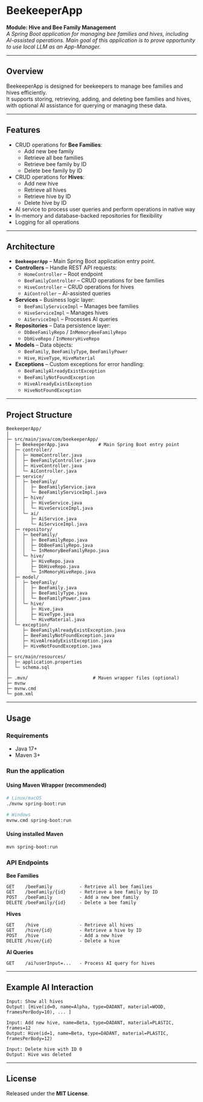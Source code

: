 # BeekeeperApp

**Module: Hive and Bee Family Management**  
*A Spring Boot application for managing bee families and hives, including AI-assisted operations.*
*Main goal of this application is to prove opportunity to use local LLM as an App-Manager.*

---

## Overview

BeekeeperApp is designed for beekeepers to manage bee families and hives efficiently.  
It supports storing, retrieving, adding, and deleting bee families and hives, 
with optional AI assistance for querying or managing these data.

---

## Features

- CRUD operations for **Bee Families**:
  - Add new bee family  
  - Retrieve all bee families  
  - Retrieve bee family by ID  
  - Delete bee family by ID  
- CRUD operations for **Hives**:
  - Add new hive  
  - Retrieve all hives  
  - Retrieve hive by ID  
  - Delete hive by ID  
- AI service to process user queries and perform operations in native way  
- In-memory and database-backed repositories for flexibility
- Logging for all operations

---

## Architecture

- **`BeekeeperApp`** – Main Spring Boot application entry point.  
- **Controllers** – Handle REST API requests:
  - `HomeController` – Root endpoint  
  - `BeeFamilyController` – CRUD operations for bee families  
  - `HiveController` – CRUD operations for hives  
  - `AiController` – AI-assisted queries  
- **Services** – Business logic layer:
  - `BeeFamilyServiceImpl` – Manages bee families  
  - `HiveServiceImpl` – Manages hives  
  - `AiServiceImpl` – Processes AI queries  
- **Repositories** – Data persistence layer:
  - `DbBeeFamilyRepo` / `InMemoryBeeFamilyRepo`  
  - `DbHiveRepo` / `InMemoryHiveRepo`  
- **Models** – Data objects:
  - `BeeFamily`, `BeeFamilyType`, `BeeFamilyPower`  
  - `Hive`, `HiveType`, `HiveMaterial`  
- **Exceptions** – Custom exceptions for error handling:  
  - `BeeFamilyAlreadyExistException`  
  - `BeeFamilyNotFoundException`  
  - `HiveAlreadyExistException`
  - `HiveNotFoundException`

---

## Project Structure

```
BeekeeperApp/
│
├─ src/main/java/com/beekeeperApp/
│  ├─ BeekeeperApp.java           # Main Spring Boot entry point
│  ├─ controller/
│  │  ├─ HomeController.java
│  │  ├─ BeeFamilyController.java
│  │  ├─ HiveController.java
│  │  └─ AiController.java
│  ├─ service/
│  │  ├─ beeFamily/
│  │  │  ├─ BeeFamilyService.java
│  │  │  └─ BeeFamilyServiceImpl.java
│  │  ├─ hive/
│  │  │  ├─ HiveService.java
│  │  │  └─ HiveServiceImpl.java
│  │  └─ ai/
│  │     ├─ AiService.java
│  │     └─ AiServiceImpl.java
│  ├─ repository/
│  │  ├─ beeFamily/
│  │  │  ├─ BeeFamilyRepo.java
│  │  │  ├─ DbBeeFamilyRepo.java
│  │  │  └─ InMemoryBeeFamilyRepo.java
│  │  └─ hive/
│  │     ├─ HiveRepo.java
│  │     ├─ DbHiveRepo.java
│  │     └─ InMemoryHiveRepo.java
│  ├─ model/
│  │  ├─ beeFamily/
│  │  │  ├─ BeeFamily.java
│  │  │  ├─ BeeFamilyType.java
│  │  │  └─ BeeFamilyPower.java
│  │  └─ hive/
│  │     ├─ Hive.java
│  │     ├─ HiveType.java
│  │     └─ HiveMaterial.java
│  └─ exception/
│     ├─ BeeFamilyAlreadyExistException.java
│     ├─ BeeFamilyNotFoundException.java
│     ├─ HiveAlreadyExistException.java
│     ├─ HiveNotFoundException.java
│
├─ src/main/resources/
│  ├─ application.properties
│  └─ schema.sql
│
├─ .mvn/                        # Maven wrapper files (optional)
├─ mvnw
├─ mvnw.cmd
└─ pom.xml
```

---

## Usage

### Requirements

- Java 17+
- Maven 3+

### Run the application

#### Using Maven Wrapper (recommended)

```bash
# Linux/macOS
./mvnw spring-boot:run

# Windows
mvnw.cmd spring-boot:run
```

#### Using installed Maven

```bash
mvn spring-boot:run
```

### API Endpoints

**Bee Families**

```
GET    /beeFamily          - Retrieve all bee families
GET    /beeFamily/{id}     - Retrieve a bee family by ID
POST   /beeFamily          - Add a new bee family
DELETE /beeFamily/{id}     - Delete a bee family
```

**Hives**

```
GET    /hive               - Retrieve all hives
GET    /hive/{id}          - Retrieve a hive by ID
POST   /hive               - Add a new hive
DELETE /hive/{id}          - Delete a hive
```

**AI Queries**

```
GET    /ai?userInput=...   - Process AI query for hives
```

---

## Example AI Interaction

```
Input: Show all hives
Output: [Hive(id=0, name=Alpha, type=DADANT, material=WOOD, framesPerBody=10), ... ]

Input: Add new hive, name=Beta, type=DADANT, material=PLASTIC, frames=12
Output: Hive(id=1, name=Beta, type=DADANT, material=PLASTIC, framesPerBody=12)

Input: Delete hive with ID 0
Output: Hive was deleted
```

---

## License

Released under the **MIT License**.
